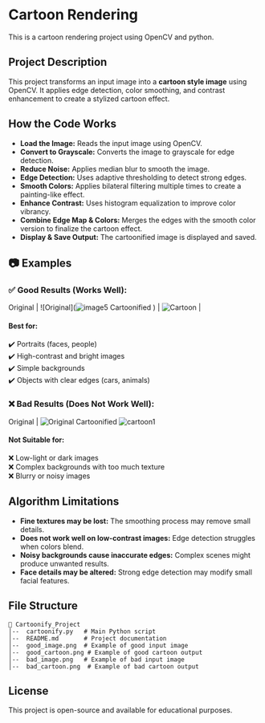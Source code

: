 # Cartoon Rendering
This is a cartoon rendering project using OpenCV and python.

## Project Description
This project transforms an input image into a **cartoon style image** using OpenCV. It applies edge detection, color smoothing, and contrast enhancement to create a stylized cartoon effect.

## How the Code Works
- **Load the Image:** Reads the input image using OpenCV.
- **Convert to Grayscale:** Converts the image to grayscale for edge detection.
- **Reduce Noise:** Applies median blur to smooth the image.
- **Edge Detection:** Uses adaptive thresholding to detect strong edges.
- **Smooth Colors:** Applies bilateral filtering multiple times to create a painting-like effect.
- **Enhance Contrast:** Uses histogram equalization to improve color vibrancy.
- **Combine Edge Map & Colors:** Merges the edges with the smooth color version to finalize the cartoon effect.
- **Display & Save Output:** The cartoonified image is displayed and saved.

## 📷 Examples
### ✅ **Good Results** (Works Well):
Original 
| ![Original](![image5](https://github.com/user-attachments/assets/d275d5ff-7533-4650-b7b6-46440d15d00b)
Cartoonified 
) | ![Cartoon](![cartoon5](https://github.com/user-attachments/assets/f542ff8d-098a-40c2-9f03-f3fe9647ccbb)
) |
#### **Best for:**
✔️ Portraits (faces, people)  
✔️ High-contrast and bright images  
✔️ Simple backgrounds  
✔️ Objects with clear edges (cars, animals)  

### ❌ **Bad Results** (Does Not Work Well):
Original 
| ![Original](<img width="1278" alt="image1" src="https://github.com/user-attachments/assets/bd79caa7-aaa4-41fe-8949-321f89cc2941" />)
Cartoonified 
![cartoon1](https://github.com/user-attachments/assets/660139b7-ddbc-4e44-a2e6-2f52d17cd9a4)


#### **Not Suitable for:**
❌ Low-light or dark images  
❌ Complex backgrounds with too much texture  
❌ Blurry or noisy images  

## Algorithm Limitations
- **Fine textures may be lost:** The smoothing process may remove small details.
- **Does not work well on low-contrast images:** Edge detection struggles when colors blend.
- **Noisy backgrounds cause inaccurate edges:** Complex scenes might produce unwanted results.
- **Face details may be altered:** Strong edge detection may modify small facial features.

##  File Structure
```
📁 Cartoonify_Project
│--  cartoonify.py   # Main Python script
│--  README.md       # Project documentation
│--  good_image.png  # Example of good input image
│--  good_cartoon.png # Example of good cartoon output
│--  bad_image.png   # Example of bad input image
│--  bad_cartoon.png  # Example of bad cartoon output
```

##  License
This project is open-source and available for educational purposes.



